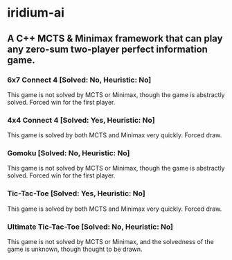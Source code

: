 # iridium-ai
## A C++ MCTS & Minimax framework that can play any zero-sum two-player perfect information game.

### **6x7 Connect 4** [Solved: No, Heuristic: No]

This game is not solved by MCTS or Minimax, though the game is abstractly solved. Forced win for the first player.

### **4x4 Connect 4** [Solved: Yes, Heuristic: No]

This game is solved by both MCTS and Minimax very quickly. Forced draw.

### **Gomoku** [Solved: No, Heuristic: No]

This game is not solved by MCTS or Minimax, though the game is abstractly solved. Forced win for the first player.

### **Tic-Tac-Toe** [Solved: Yes, Heuristic: No]

This game is solved by both MCTS and Minimax very quickly. Forced draw.

### **Ultimate Tic-Tac-Toe** [Solved: No, Heuristic: No]

This game is not solved by MCTS or Minimax, and the solvedness of the game is unknown, though thought to be drawn.

